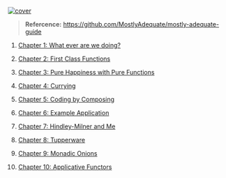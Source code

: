 [![cover](../../images/cover.png)](SUMMARY.md)

>**Refercence:** https://github.com/MostlyAdequate/mostly-adequate-guide

1. [Chapter 1: What ever are we doing?](https://github.com/daodc/Front-End-Develop-Technicals/blob/master/Chapter-mostly-1.md)

2. [Chapter 2: First Class Functions](https://github.com/daodc/Front-End-Develop-Technicals/blob/master/Chapter-mostly-2.md)

3. [Chapter 3: Pure Happiness with Pure Functions](https://github.com/daodc/Front-End-Develop-Technicals/blob/master/Chapter-mostly-3.md)

4. [Chapter 4: Currying](https://github.com/daodc/Front-End-Develop-Technicals/blob/master/Chapter-mostly-4.md)

5. [Chapter 5: Coding by Composing](https://github.com/daodc/Front-End-Develop-Technicals/blob/master/Chapter-mostly-5.md)

6. [Chapter 6: Example Application](https://github.com/daodc/Front-End-Develop-Technicals/blob/master/Chapter-mostly-6.md)

7. [Chapter 7: Hindley-Milner and Me](https://github.com/daodc/Front-End-Develop-Technicals/blob/master/Chapter-mostly-7.md)

8. [Chapter 8: Tupperware](https://github.com/daodc/Front-End-Develop-Technicals/blob/master/Chapter-mostly-8.md)

9. [Chapter 9: Monadic Onions](https://github.com/daodc/Front-End-Develop-Technicals/blob/master/Chapter-mostly-9.md)

10. [Chapter 10: Applicative Functors](https://github.com/daodc/Front-End-Develop-Technicals/blob/master/Chapter-mostly-10.md)



